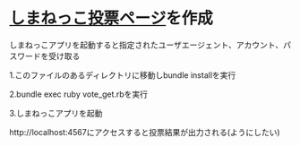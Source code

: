# [しまねっこ投票ページ](http://localhost:4567)を作成
しまねっこアプリを起動すると指定されたユーザエージェント、アカウント、パスワードを受け取る

1.このファイルのあるディレクトリに移動しbundle installを実行

2.bundle exec ruby vote_get.rbを実行

3.しまねっこアプリを起動

http://localhost:4567にアクセスすると投票結果が出力される(ようにしたい)
